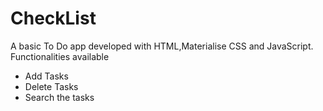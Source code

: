 # CheckList
A basic To Do app developed with HTML,Materialise CSS and JavaScript.
Functionalities available
* Add Tasks
* Delete Tasks
* Search the tasks
